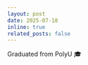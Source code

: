 ```yaml
---
layout: post
date: 2025-07-18
inline: true
related_posts: false
---
```


Graduated from PolyU :mortar_board:
